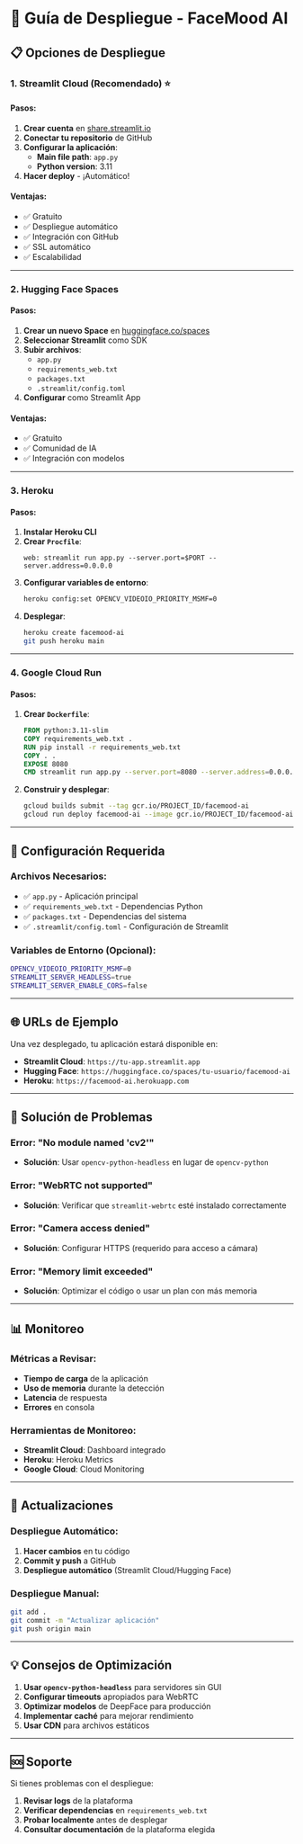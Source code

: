 # 🚀 Guía de Despliegue - FaceMood AI

## 📋 Opciones de Despliegue

### 1. **Streamlit Cloud (Recomendado) ⭐**

#### Pasos:
1. **Crear cuenta** en [share.streamlit.io](https://share.streamlit.io)
2. **Conectar tu repositorio** de GitHub
3. **Configurar la aplicación**:
   - **Main file path**: `app.py`
   - **Python version**: 3.11
4. **Hacer deploy** - ¡Automático!

#### Ventajas:
- ✅ Gratuito
- ✅ Despliegue automático
- ✅ Integración con GitHub
- ✅ SSL automático
- ✅ Escalabilidad

---

### 2. **Hugging Face Spaces**

#### Pasos:
1. **Crear un nuevo Space** en [huggingface.co/spaces](https://huggingface.co/spaces)
2. **Seleccionar Streamlit** como SDK
3. **Subir archivos**:
   - `app.py`
   - `requirements_web.txt`
   - `packages.txt`
   - `.streamlit/config.toml`
4. **Configurar** como Streamlit App

#### Ventajas:
- ✅ Gratuito
- ✅ Comunidad de IA
- ✅ Integración con modelos

---

### 3. **Heroku**

#### Pasos:
1. **Instalar Heroku CLI**
2. **Crear `Procfile`**:
   ```
   web: streamlit run app.py --server.port=$PORT --server.address=0.0.0.0
   ```
3. **Configurar variables de entorno**:
   ```bash
   heroku config:set OPENCV_VIDEOIO_PRIORITY_MSMF=0
   ```
4. **Desplegar**:
   ```bash
   heroku create facemood-ai
   git push heroku main
   ```

---

### 4. **Google Cloud Run**

#### Pasos:
1. **Crear `Dockerfile`**:
   ```dockerfile
   FROM python:3.11-slim
   COPY requirements_web.txt .
   RUN pip install -r requirements_web.txt
   COPY . .
   EXPOSE 8080
   CMD streamlit run app.py --server.port=8080 --server.address=0.0.0.0
   ```
2. **Construir y desplegar**:
   ```bash
   gcloud builds submit --tag gcr.io/PROJECT_ID/facemood-ai
   gcloud run deploy facemood-ai --image gcr.io/PROJECT_ID/facemood-ai --platform managed
   ```

---

## 🔧 Configuración Requerida

### Archivos Necesarios:
- ✅ `app.py` - Aplicación principal
- ✅ `requirements_web.txt` - Dependencias Python
- ✅ `packages.txt` - Dependencias del sistema
- ✅ `.streamlit/config.toml` - Configuración de Streamlit

### Variables de Entorno (Opcional):
```bash
OPENCV_VIDEOIO_PRIORITY_MSMF=0
STREAMLIT_SERVER_HEADLESS=true
STREAMLIT_SERVER_ENABLE_CORS=false
```

---

## 🌐 URLs de Ejemplo

Una vez desplegado, tu aplicación estará disponible en:
- **Streamlit Cloud**: `https://tu-app.streamlit.app`
- **Hugging Face**: `https://huggingface.co/spaces/tu-usuario/facemood-ai`
- **Heroku**: `https://facemood-ai.herokuapp.com`

---

## 🐛 Solución de Problemas

### Error: "No module named 'cv2'"
- **Solución**: Usar `opencv-python-headless` en lugar de `opencv-python`

### Error: "WebRTC not supported"
- **Solución**: Verificar que `streamlit-webrtc` esté instalado correctamente

### Error: "Camera access denied"
- **Solución**: Configurar HTTPS (requerido para acceso a cámara)

### Error: "Memory limit exceeded"
- **Solución**: Optimizar el código o usar un plan con más memoria

---

## 📊 Monitoreo

### Métricas a Revisar:
- **Tiempo de carga** de la aplicación
- **Uso de memoria** durante la detección
- **Latencia** de respuesta
- **Errores** en consola

### Herramientas de Monitoreo:
- **Streamlit Cloud**: Dashboard integrado
- **Heroku**: Heroku Metrics
- **Google Cloud**: Cloud Monitoring

---

## 🔄 Actualizaciones

### Despliegue Automático:
1. **Hacer cambios** en tu código
2. **Commit y push** a GitHub
3. **Despliegue automático** (Streamlit Cloud/Hugging Face)

### Despliegue Manual:
```bash
git add .
git commit -m "Actualizar aplicación"
git push origin main
```

---

## 💡 Consejos de Optimización

1. **Usar `opencv-python-headless`** para servidores sin GUI
2. **Configurar timeouts** apropiados para WebRTC
3. **Optimizar modelos** de DeepFace para producción
4. **Implementar caché** para mejorar rendimiento
5. **Usar CDN** para archivos estáticos

---

## 🆘 Soporte

Si tienes problemas con el despliegue:
1. **Revisar logs** de la plataforma
2. **Verificar dependencias** en `requirements_web.txt`
3. **Probar localmente** antes de desplegar
4. **Consultar documentación** de la plataforma elegida 